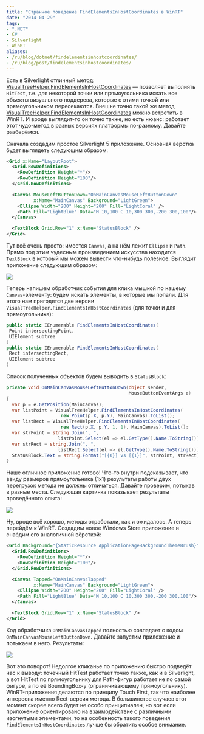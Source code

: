 ```yaml
---
title: "Странное поведение FindElementsInHostCoordinates в WinRT"
date: "2014-04-29"
tags:
- ".NET"
- C#
- Silverlight
- WinRT
aliases:
- /ru/blog/dotnet/findelementsinhostcoordinates/
- /ru/blog/post/findelementsinhostcoordinates/
---
```


Есть в Silverlight отличный метод: [VisualTreeHelper.FindElementsInHostCoordinates](http://msdn.microsoft.com/en-us/library/system.windows.media.visualtreehelper.findelementsinhostcoordinates(v=vs.95).aspx) — позволяет выполнять `HitTest`, т.е. для некоторой точки или прямоугольника искать все объекты визуального поддерева, которые с этими точкой или прямоугольником пересекаются. Внешне точно такой же метод [VisualTreeHelper.FindElementsInHostCoordinates](http://msdn.microsoft.com/en-us/library/windows/apps/windows.ui.xaml.media.visualtreehelper.findelementsinhostcoordinates.aspx) можно встретить в WinRT. И вроде выглядит-то он точно также, но есть нюанс: работает этот чудо-метод в разных версиях платформы по-разному. Давайте разберёмся.<!--more-->

Сначала создадим простое Silverlight 5 приложение. Основная вёрстка будет выглядеть следующим образом:

``` xml
<Grid x:Name="LayoutRoot">
  <Grid.RowDefinitions>
    <RowDefinition Height="*"/>
    <RowDefinition Height="100"/>
  </Grid.RowDefinitions>

  <Canvas MouseLeftButtonDown="OnMainCanvasMouseLeftButtonDown" 
          x:Name="MainCanvas" Background="LightGreen">
    <Ellipse Width="200" Height="200" Fill="LightCoral" />
    <Path Fill="LightBlue" Data="M 10,100 C 10,300 300,-200 300,100"/>
  </Canvas>

  <TextBlock Grid.Row="1" x:Name="StatusBlock" />
</Grid>
```

Тут всё очень просто: имеется `Canvas`, а на нём лежит `Ellipse` и `Path`. Прямо под этим чудесным произведением искусства находится `TextBlock` в который мы можем вывести что-нибудь полезное. Выглядит приложение следующим образом:

<p class="center">
  <img src="/img/posts/dotnet/findelementsinhostcoordinates/screen1.png" />
</p>

Теперь напишем обработчик события для клика мышкой по нашему `Canvas`-элементу: будем искать элементы, в которые мы попали. Для этого нам пригодятся две версии `VisualTreeHelper.FindElementsInHostCoordinates` (для точки и для прямоугольника):

```cs
public static IEnumerable FindElementsInHostCoordinates(
 Point intersectingPoint,
 UIElement subtree
)
public static IEnumerable FindElementsInHostCoordinates(
 Rect intersectingRect,
 UIElement subtree
)
```

Список полученных объектов будем выводить в `StatusBlock`:

```cs
private void OnMainCanvasMouseLeftButtonDown(object sender, 
                                             MouseButtonEventArgs e)
{
  var p = e.GetPosition(MainCanvas);
  var listPoint = VisualTreeHelper.FindElementsInHostCoordinates(
                    new Point(p.X, p.Y), MainCanvas).ToList();
  var listRect = VisualTreeHelper.FindElementsInHostCoordinates(
                    new Rect(p.X, p.Y, 1, 1), MainCanvas).ToList();
  var strPoint = string.Join(", ", 
                   listPoint.Select(el => el.GetType().Name.ToString()));
  var strRect = string.Join(", ", 
                   listRect.Select(el => el.GetType().Name.ToString()));
  StatusBlock.Text = string.Format("[{0}] vs [{1}]", strPoint, strRect);
}
```

Наше отличное приложение готово! Что-то внутри подсказывает, что ввиду размеров прямоугольника (1x1) результаты работы двух перегрузок метода не должны отличаться. Давайте проверим, потыкав в разные места. Следующая картинка показывает результаты проведённого опыта:

<p class="center">
  <img src="/img/posts/dotnet/findelementsinhostcoordinates/screen2.png" />
</p>

Ну, вроде всё хорошо, методы отработали, как и ожидалось. А теперь перейдём к WinRT. Создадим новое Windows Store приложение и снабдим его аналогичной вёрсткой:

``` xml
<Grid Background="{StaticResource ApplicationPageBackgroundThemeBrush}">
  <Grid.RowDefinitions>
    <RowDefinition Height="*"/>
    <RowDefinition Height="100"/>
  </Grid.RowDefinitions>

  <Canvas Tapped="OnMainCanvasTapped" 
          x:Name="MainCanvas" Background="LightGreen">
    <Ellipse Width="200" Height="200" Fill="LightCoral" />
    <Path Fill="LightBlue" Data="M 10,100 C 10,300 300,-200 300,100"/>
  </Canvas>

  <TextBlock Grid.Row="1" x:Name="StatusBlock" />
</Grid>
```

Код обработчика `OnMainCanvasTapped` полностью совпадает с кодом `OnMainCanvasMouseLeftButtonDown`. Давайте запустим приложение и потыкаем в него. Результаты:

<p class="center">
  <img src="/img/posts/dotnet/findelementsinhostcoordinates/screen3.png" />
</p>

Вот это поворот! Недолгое кликанье по приложению быстро подведёт нас к выводу: точечный HitTest работает точно также, как и в Silverlight, а вот HitTest по прямоугольнику для Path-фигур работает не по самой фигуре, а по её BoundingBox-у (ограничивающему прямоугольнику). WinRT-приложения делаются по принципу Touch First, так что наиболее интересна именно Rect-версия метода. В большинстве случаев этот момент скорее всего будет не особо принципиален, но вот если приложение ориентировано на взаимодействие с различными изогнутыми элементами, то на особенность такого поведения `FindElementsInHostCoordinates` лучше бы обратить особое внимание.